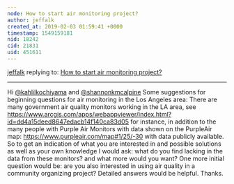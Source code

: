 ```yaml
---
node: How to start air monitoring project?
author: jeffalk
created_at: 2019-02-03 01:59:41 +0000
timestamp: 1549159181
nid: 18242
cid: 21831
uid: 451611
---
```




[jeffalk](../profile/jeffalk) replying to: [How to start air monitoring project?](../notes/shannonkmcalpine/02-01-2019/how-to-start-air-monitoring-project)

----
Hi [@kahlilkochiyama](/profile/kahlilkochiyama) and [@shannonkmcalpine](/profile/shannonkmcalpine)    Some suggestions for beginning questions for air monitoring in the Los Angeles area: There are many government air quality monitors working in the LA area, see
https://www.arcgis.com/apps/webappviewer/index.html?id=dd4a15deed8647edacb14f140ca83d05
for instance, in addition to the many people with Purple Air Monitors with data shown on the PurpleAir map:
https://www.purpleair.com/map#1/25/-30
with data publicly available.
 So to get an indication of what you are interested in and possible solutions as well as your own knowledge I would ask: what do you find lacking in the data from these monitors? and what more would you want?  One more initial question would be: are you also interested in using air quality in a community organizing project?  Detailed answers would be helpful. Thanks.
